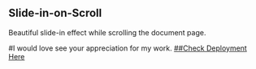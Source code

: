 ## Slide-in-on-Scroll

Beautiful slide-in effect while scrolling the document page.

#I would love see your appreciation for my work.
[##Check Deployment Here](https://abhijeet1706.github.io/Slide-in-on-Scroll/)
